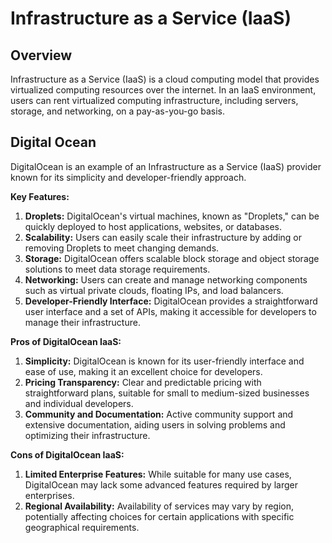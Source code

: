 # Infrastructure as a Service (IaaS) 

## Overview

 Infrastructure as a Service (IaaS) is a cloud computing model that provides virtualized computing resources over the internet. In an IaaS environment, users can rent virtualized computing infrastructure, including servers, storage, and networking, on a pay-as-you-go basis.

## Digital Ocean

DigitalOcean is an example of an Infrastructure as a Service (IaaS) provider known for its simplicity and developer-friendly approach.

**Key Features:**

1.  **Droplets:** DigitalOcean's virtual machines, known as "Droplets," can be quickly deployed to host applications, websites, or databases.
2.  **Scalability:** Users can easily scale their infrastructure by adding or removing Droplets to meet changing demands.
3.  **Storage:** DigitalOcean offers scalable block storage and object storage solutions to meet data storage requirements. 
4.  **Networking:** Users can create and manage networking components such as virtual private clouds, floating IPs, and load balancers. 
5.  **Developer-Friendly Interface:** DigitalOcean provides a straightforward user interface and a set of APIs, making it accessible for developers to manage their infrastructure.
    

**Pros of DigitalOcean IaaS:**

1.  **Simplicity:** DigitalOcean is known for its user-friendly interface and ease of use, making it an excellent choice for developers. 
2.  **Pricing Transparency:** Clear and predictable pricing with straightforward plans, suitable for small to medium-sized businesses and individual developers.  
3.  **Community and Documentation:** Active community support and extensive documentation, aiding users in solving problems and optimizing their infrastructure.
    

**Cons of DigitalOcean IaaS:**

1.  **Limited Enterprise Features:** While suitable for many use cases, DigitalOcean may lack some advanced features required by larger enterprises. 
2.  **Regional Availability:** Availability of services may vary by region, potentially affecting choices for certain applications with specific geographical requirements.
    